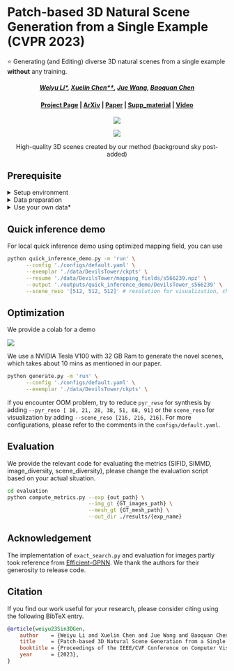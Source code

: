 # Patch-based 3D Natural Scene Generation from a Single Example (CVPR 2023)

:star: Generating (and Editing) diverse 3D natural scenes from a single example **without** any training.

#####  <p align="center"> [Weiyu Li*](https://wyysf-98.github.io/), [Xuelin Chen*†](https://xuelin-chen.github.io/), [Jue Wang](https://juewang725.github.io/), [Baoquan Chen](https://cfcs.pku.edu.cn/baoquan/)</p>
 
#### <p align="center">[Project Page](https://wyysf-98.github.io/Sin3DGen) | [ArXiv](https://arxiv.org/abs/2304.12670) | [Paper](https://wyysf-98.github.io/Sin3DGen/paper/Paper_high_res.pdf) | [Supp_material](https://wyysf-98.github.io/Sin3DGen/paper/Supplementary_high_res.pdf) | [Video](https://youtu.be/qahByVuhLJw)</p>

<p align="center">
  <a href="https://colab.research.google.com/github/wyysf-98/Sin3DGen/blob/main/colab_demo.ipynb">
  <img src="https://colab.research.google.com/assets/colab-badge.svg">
  </a>
</p>

<p align="center">
  <img src="https://wyysf-98.github.io/Sin3DGen/assets/images/teaser_bak.png"/>
  <p align="center">High-quality 3D scenes created by our method (background sky post-added)</p>
</p>


## Prerequisite

<details> <summary>Setup environment</summary>

:smiley: We also provide a Dockerfile for easy installation, see [Setup using Docker](./docker/README.md).

 - Python 3.8
 - PyTorch 1.9.1
 - [svox2](https://github.com/sxyu/svox2)
 - [unfoldNd](https://github.com/f-dangel/unfoldNd)
 - [Open3D](https://github.com/isl-org/Open3D) for visualization

Clone this repository.

```sh
git clone git@github.com:wyysf-98/Sin3DGen.git
```

Install the required packages.

```sh
conda create -n Sin3DGen python=3.8
conda activate Sin3DGen
conda install -c pytorch pytorch=1.9.1 torchvision=0.10.1 cudatoolkit=10.2 && \
conda install -c bottler nvidiacub && \
pip install -r docker/requirements.txt
```


</details>

<details> <summary>Data preparation</summary>

We provide some Plenoxels scenes and optimized mapping fields in [link]() for a quick test. Please download and unzip to current folder. Then the folder should as following:

```
└── data
    └── DevilsTower
        ├── mapping_fields
        |   ├── ...
        |   └── sxxxxxx.npz     # Synthesized mapping fields
        └── ckpts
            ├── rgb_fps8.mp4    # Visualization of the scene
            ├── ckpt_reso.npz   # Plenoxels saving files
            └── mesh_reso.obj   # Extracted meshes
```

</details>

<details> <summary>Use your own data*</summary>

Please refer to [svox2](https://github.com/sxyu/svox2) to prepare your own data. 
You can also use blender to render scenes as in [NSVF](https://github.com/facebookresearch/NSVF/blob/main/examples/data/nerf_render_ori.py).

\* Note that all scenes must be inside `a unit box centered at the origin`, as mentioned in the paper.

Then you should get your scenes using our forked version [Link](https://github.com/wyysf-98/svox2).

The main differences of the original version are:
  - We made modifications to certain parts of [opt.py](https://github.com/sxyu/svox2/blob/master/opt/opt.py) to enable the preservation of intermediate checkpoint during the training process.
  - Add more stages during training in configuration.

```sh
git clone git@github.com:wyysf-98/svox2.git
cd svox2
./launch.sh {yout_data_name} 0 {yout_data_path} -c configs/syn_start_from_12.json
```

</details>

## Quick inference demo
For local quick inference demo using optimized mapping field, you can use

```sh
python quick_inference_demo.py -m 'run' \
      --config './configs/default.yaml' \
      --exemplar './data/DevilsTower/ckpts' \
      --resume './data/DevilsTower/mapping_fields/s566239.npz' \
      --output './outputs/quick_inference_demo/DevilsTower_s566239' \
      --scene_reso '[512, 512, 512]' # resolution for visualization, change to '[384, 384, 384]' or lower when OOM
```

## Optimization
We provide a colab for a demo
<p>
  <a href="https://colab.research.google.com/github/wyysf-98/Sin3DGen/blob/main/colab_demo.ipynb">
  <img src="https://colab.research.google.com/assets/colab-badge.svg">
  </a>
</p>

We use a NVIDIA Tesla V100 with 32 GB Ram to generate the novel scenes, which takes about 10 mins as mentioned in our paper.

```sh
python generate.py -m 'run' \
      --config './configs/default.yaml' \
      --exemplar './data/DevilsTower/ckpts' \
```

if you encounter OOM problem, try to reduce `pyr_reso` for synthesis by adding `--pyr_reso [ 16, 21, 28, 38, 51, 68, 91]` or the `scene_reso` for visualization by adding `--scene_reso [216, 216, 216]`.
For more configurations, please refer to the comments in the `configs/default.yaml`.


## Evaluation
We provide the relevant code for evaluating the metrics (SIFID, SIMMD, image_diversity, scene_diversity), please change the evaluation script based on your actual situation.
```sh
cd evaluation
python compute_metrics.py --exp {out_path} \
                          --img_gt {GT_images_path} \
                          --mesh_gt {GT_mesh_path} \
                          --out_dir ./results/{exp_name}
```

## Acknowledgement

The implementation of `exact_search.py` and evaluation for images partly took reference from [Efficient-GPNN](https://github.com/ariel415el/Efficient-GPNN). We thank the authors for their generosity to release code.


## Citation

If you find our work useful for your research, please consider citing using the following BibTeX entry.

```BibTeX
@article{weiyu23Sin3DGen,
    author    = {Weiyu Li and Xuelin Chen and Jue Wang and Baoquan Chen},
    title     = {Patch-based 3D Natural Scene Generation from a Single Example},
    booktitle = {Proceedings of the IEEE/CVF Conference on Computer Vision and Pattern Recognition (CVPR)},
    year      = {2023},
}
```